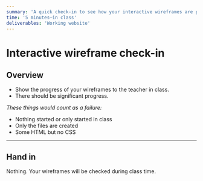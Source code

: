 ```yaml
---
summary: 'A quick check-in to see how your interactive wireframes are progressing and give any feedback.'
time: '5 minutes—in class'
deliverables: 'Working website'
---
```


# Interactive wireframe check-in

## Overview

- Show the progress of your wireframes to the teacher in class.
- There should be significant progress.

*These things would count as a failure:*

- Nothing started or only started in class
- Only the files are created
- Some HTML but no CSS

---

## Hand in

Nothing. Your wireframes will be checked during class time.
